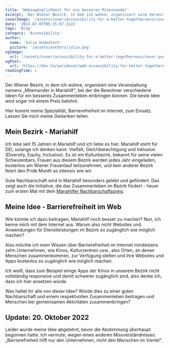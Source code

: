 ```yaml
---
title: 'Webzugänglichkeit für ein besseres Miteinander'
excerpt: 'Der Wiener Bezirk, in dem ich wohne, organisiert eine Veranstaltung namens „Miteinander in Mariahilf“, bei der die Bewohner verschiedene Ideen für ein besseres Zusammenleben einbringen können. Hier kommt meine Spezialität, Web Barrierefreiheit, zum Einsatz. Lassen Sie mich meine Gedanken teilen ...'
coverImage: '/assets/cover/accessibility-for-a-better-togetherness/cover.png'
date: '2022-07-07T05:35:07.322Z'
tags: 'Blog'
category: 'Accessibility'
author:
  name: 'Julia Undeutsch'
  picture: '/assets/authors/julia.png'
ogImage:
  url: '/assets/cover/accessibility-for-a-better-togetherness/cover.png'
ogPost:
  url: 'https://dev.to/yuridevat/web-accessibility-for-better-togetherness-4kof'
readingTime: 1
---
```


Der Wiener Bezirk, in dem ich wohne, organisiert eine Veranstaltung namens „Miteinander in Mariahilf“, bei der die Bewohner verschiedene Ideen für ein besseres Zusammenleben einbringen können. Die beste Idee wird sogar mit einem Preis belohnt.

Hier kommt meine Spezialität, Barrierefreiheit im Internet, zum Einsatz. Lassen Sie mich meine Gedanken teilen.

## Mein Bezirk - Mariahilf

Ich lebe seit 15 Jahren in Mariahilf und ich liebe es hier. Mariahilf steht für DEI, solange ich denken kann: Vielfalt, Gleichberechtigung und Inklusion (Diversity, Equity, Inclusion). Es ist ein Kulturbezirk, bekannt für seine vielen Schwulenbars, Frauen aus diesem Bezirk werden jedes Jahr eingeladen, kostenlos am Wiener Frauenlauf teilzunehmen, und kein anderer Bezirk feiert den Pride Month so intensiv wie wir.

Gute Nachbarschaft wird in Mariahilf besonders gelebt und gefördert. Das zeigt auch die Initiative, die das Zusammenleben im Bezirk fördert - heuer zum ersten Mal mit dem [Mariahilfer Nachbarschaftspreis](https://www.gbstern.at/themen-projekte/miteinander-in-mariahilf/mariahilfer-nachbarschafts-award/).

## Meine Idee - Barrierefreiheit im Web

Wie könnte ich dazu beitragen, Mariahilf noch besser zu machen? Nun, ich kenne mich mit dem Internet aus. Warum also nicht Websites und Anwendungen für Dienstleistungen im Bezirk so zugänglich wie möglich machen?

Also möchte ich mein Wissen über Barrierefreiheit im Internet mindestens zehn Unternehmen, wie Kinos, Kulturzentren usw., also Orten, an denen Menschen zusammenkommen, zur Verfügung stellen und ihre Websites und Apps kostenlos so zugänglich wie möglich machen.

Ich weiß, dass zum Beispiel einige Apps der Kinos in unserem Bezirk nicht vollständig responsive und damit schwerer zugänglich sind, also denke ich, dass ich hier ansetzen würde.

Was haltet ihr alle von dieser Idee? Würde dies zu einer guten Nachbarschaft und einem respektvollen Zusammenleben beitragen und Menschen bei gemeinsamen Aktivitäten zusammenbringen?

## Update: 20. Oktober 2022

Leider wurde meine Idee abgelehnt, bevor die Abstimmung überhaupt begonnen hatte. Ich vermute, wegen eines anderen Missverständnisses: „Barrierefreiheit hilft nur den Unternehmen, nicht den Menschen im Viertel“.
